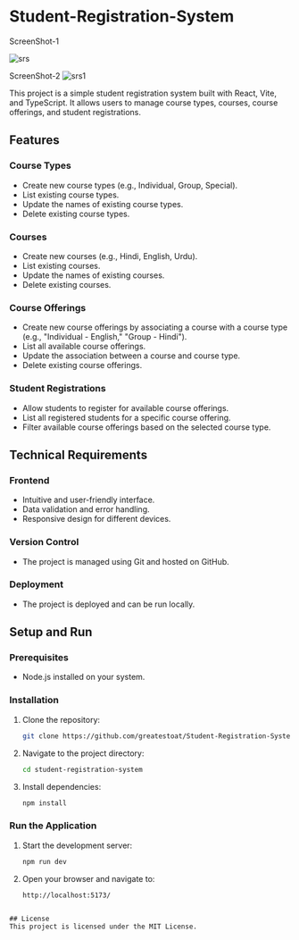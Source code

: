 # Student-Registration-System

ScreenShot-1

![srs](https://github.com/user-attachments/assets/4caf9cb2-b7f8-4159-acf8-3111c3acf65a)

ScreenShot-2
![srs1](https://github.com/user-attachments/assets/607271ca-2ca7-4e0e-b370-e824442ffdb1)

This project is a simple student registration system built with React, Vite, and TypeScript. It allows users to manage course types, courses, course offerings, and student registrations.

## Features

### Course Types
- Create new course types (e.g., Individual, Group, Special).
- List existing course types.
- Update the names of existing course types.
- Delete existing course types.

### Courses
- Create new courses (e.g., Hindi, English, Urdu).
- List existing courses.
- Update the names of existing courses.
- Delete existing courses.

### Course Offerings
- Create new course offerings by associating a course with a course type (e.g., "Individual - English," "Group - Hindi").
- List all available course offerings.
- Update the association between a course and course type.
- Delete existing course offerings.

### Student Registrations
- Allow students to register for available course offerings.
- List all registered students for a specific course offering.
- Filter available course offerings based on the selected course type.

## Technical Requirements

### Frontend
- Intuitive and user-friendly interface.
- Data validation and error handling.
- Responsive design for different devices.

### Version Control
- The project is managed using Git and hosted on GitHub.

### Deployment
- The project is deployed and can be run locally.

## Setup and Run

### Prerequisites
- Node.js installed on your system.

### Installation
1. Clone the repository:
   ```bash
   git clone https://github.com/greatestoat/Student-Registration-System
   ```
2. Navigate to the project directory:
   ```bash
   cd student-registration-system
   ```
3. Install dependencies:
   ```bash
   npm install
   ```

### Run the Application
1. Start the development server:
   ```bash
   npm run dev
   ```
2. Open your browser and navigate to:
   ```
   http://localhost:5173/
   ```

```

## License
This project is licensed under the MIT License.
